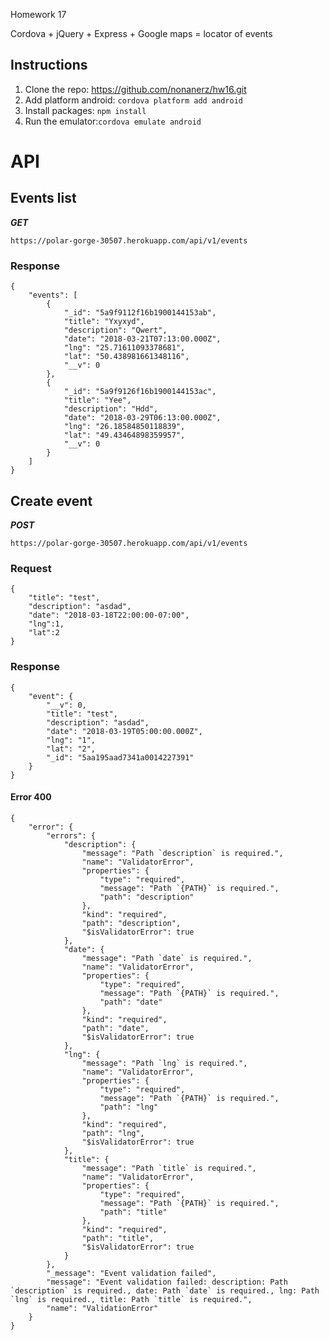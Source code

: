Homework 17

Cordova + jQuery + Express + Google maps = locator of events

## Instructions
1. Clone the repo: https://github.com/nonanerz/hw16.git
2. Add platform android: `cordova platform add android`
3. Install packages: `npm install` 
4. Run the emulator:`cordova emulate android`



# API 

## Events list
***GET***

`https://polar-gorge-30507.herokuapp.com/api/v1/events`

### Response

    {
        "events": [
            {
                "_id": "5a9f9112f16b1900144153ab",
                "title": "Yxyxyd",
                "description": "Qwert",
                "date": "2018-03-21T07:13:00.000Z",
                "lng": "25.71611093378681",
                "lat": "50.438981661348116",
                "__v": 0
            },
            {
                "_id": "5a9f9126f16b1900144153ac",
                "title": "Yee",
                "description": "Hdd",
                "date": "2018-03-29T06:13:00.000Z",
                "lng": "26.18584850118839",
                "lat": "49.43464898359957",
                "__v": 0
            }
        ]
    }
    
## Create event
***POST***

`https://polar-gorge-30507.herokuapp.com/api/v1/events`

### Request

    {
        "title": "test",
        "description": "asdad",
        "date": "2018-03-18T22:00:00-07:00",
        "lng":1,
        "lat":2
    }


### Response

    {
        "event": {
            "__v": 0,
            "title": "test",
            "description": "asdad",
            "date": "2018-03-19T05:00:00.000Z",
            "lng": "1",
            "lat": "2",
            "_id": "5aa195aad7341a0014227391"
        }
    }
    
#### Error 400

    {
        "error": {
            "errors": {
                "description": {
                    "message": "Path `description` is required.",
                    "name": "ValidatorError",
                    "properties": {
                        "type": "required",
                        "message": "Path `{PATH}` is required.",
                        "path": "description"
                    },
                    "kind": "required",
                    "path": "description",
                    "$isValidatorError": true
                },
                "date": {
                    "message": "Path `date` is required.",
                    "name": "ValidatorError",
                    "properties": {
                        "type": "required",
                        "message": "Path `{PATH}` is required.",
                        "path": "date"
                    },
                    "kind": "required",
                    "path": "date",
                    "$isValidatorError": true
                },
                "lng": {
                    "message": "Path `lng` is required.",
                    "name": "ValidatorError",
                    "properties": {
                        "type": "required",
                        "message": "Path `{PATH}` is required.",
                        "path": "lng"
                    },
                    "kind": "required",
                    "path": "lng",
                    "$isValidatorError": true
                },
                "title": {
                    "message": "Path `title` is required.",
                    "name": "ValidatorError",
                    "properties": {
                        "type": "required",
                        "message": "Path `{PATH}` is required.",
                        "path": "title"
                    },
                    "kind": "required",
                    "path": "title",
                    "$isValidatorError": true
                }
            },
            "_message": "Event validation failed",
            "message": "Event validation failed: description: Path `description` is required., date: Path `date` is required., lng: Path `lng` is required., title: Path `title` is required.",
            "name": "ValidationError"
        }
    }